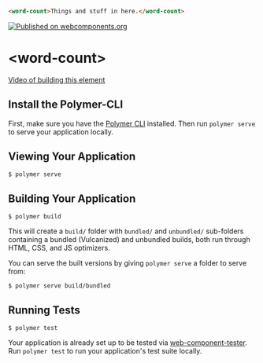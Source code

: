 <!--
```
<custom-element-demo>
  <template>
    <link rel="import" href="word-count.html">
    <next-code-block></next-code-block>
  </template>
</custom-element-demo>
```
-->
```html
<word-count>Things and stuff in here.</word-count>
```

[![Published on webcomponents.org](https://img.shields.io/badge/webcomponents.org-published-blue.svg)](https://www.webcomponents.org/element/LRNWebComponents/word-count)

# \<word-count\>

[Video of building this element](https://www.youtube.com/watch?v=Kn-C1K2pqFM)

## Install the Polymer-CLI

First, make sure you have the [Polymer CLI](https://www.npmjs.com/package/polymer-cli) installed. Then run `polymer serve` to serve your application locally.

## Viewing Your Application

```
$ polymer serve
```

## Building Your Application

```
$ polymer build
```

This will create a `build/` folder with `bundled/` and `unbundled/` sub-folders
containing a bundled (Vulcanized) and unbundled builds, both run through HTML,
CSS, and JS optimizers.

You can serve the built versions by giving `polymer serve` a folder to serve
from:

```
$ polymer serve build/bundled
```

## Running Tests

```
$ polymer test
```

Your application is already set up to be tested via [web-component-tester](https://github.com/Polymer/web-component-tester). Run `polymer test` to run your application's test suite locally.
